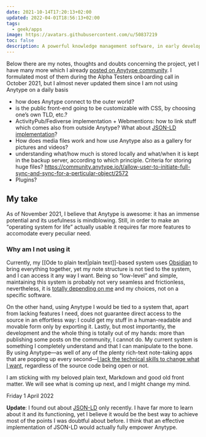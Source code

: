 ```yaml
---
date: 2021-10-14T17:20:13+02:00
updated: 2022-04-01T18:56:13+02:00
tags:
  - geek/apps
image: https://avatars.githubusercontent.com/u/50837219
toc: false
description: A powerful knowledge management software, in early development
---
```

<div class='blue box'>
	Below there are my notes, thoughts and doubts concerning the project, yet I have many more which I already <a href='https://community.anytype.io/u/tommi/activity' title='My “Activity” page on Anytype Community'>posted on Anytype community</a>. I formulated most of them during the Alpha Testers onboarding call in October 2021, but I almost never updated them since I am not using Anytype on a daily basis
</div>

- how does Anytype connect to the outer world?
- is the public front-end going to be customizable with CSS, by choosing one’s own TLD, etc.?
- ActivityPub/Fediverse implementation + Webmentions: how to link stuff which comes also from outside Anytype? What about <u>JSON-LD implementation</u>?
- How does media files work and how use Anytype also as a gallery for pictures and videos?
- understanding what/how much is stored locally and what/when it is kept in the backup server, according to which principle. Criteria for storing huge files? https://community.anytype.io/t/allow-user-to-initiate-full-sync-and-sync-for-a-perticular-object/2572
- Plugins?

## My take

As of <time datetime='2021-11-01'>November 2021</time>, I believe that Anytype is awesome: it has an immense potential and its usefulness is mindblowing. Still, in order to make an <q>operating system for life</q> actually usable it requires far more features to accomodate every peculiar need.

### Why am I not using it

Currently, my [[Ode to plain text|plain text]]-based system uses [Obsidian](https://obsidian.md 'Obsidian official website') to bring everything together, yet my note structure is not tied to the system, and I can access it any way I want. Being so “low-level” and simple, maintaining this system is probably not very seamless and frictionless, nevertheless, it is <u>totally depending on me</u> and my choices, not on a specific software.

On the other hand, using Anytype I would be tied to a system that, apart from lacking features I need, does not guarantee direct access to the source in an effortless way: I could get my stuff in a human-readable and movable form only by exporting it. Lastly, but most importantly, the development and the whole thing is totally out of my hands: more than publishing some posts on the community, I cannot do. My current system is something I completely understand and that I can manipulate to the bone. By using Anytype—as well of any of the plenty rich-text note-taking apps that are popping up every second—<u>I lack the technical skills to change what I want</u>, regardless of the source code being open or not.

I am sticking with my beloved plain text, Markdown and good old front matter. We will see what is coming up next, and I might change my mind.

<p class='date'><time datetime='2022-04-01T18:34:20+02:00'>Friday 1 April 2022</time></p>

**Update**: I found out about [JSON-LD](https://json-ld.org 'JSON-LD') only recently. I have far more to learn about it and its functioning, yet I believe it would be the best way to achieve most of the points I was doubtful about before. I think that an effective implementation of JSON-LD would actually fully empower Anytype.